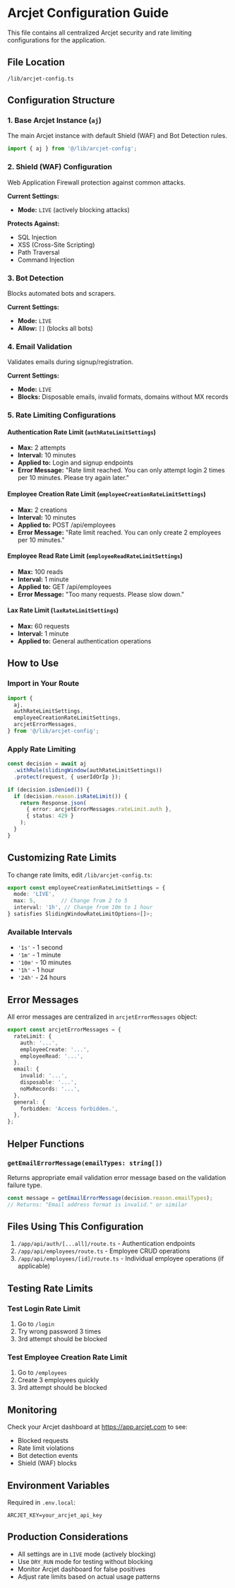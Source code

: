# Arcjet Configuration Guide

This file contains all centralized Arcjet security and rate limiting configurations for the application.

## File Location
`/lib/arcjet-config.ts`

## Configuration Structure

### 1. Base Arcjet Instance (`aj`)
The main Arcjet instance with default Shield (WAF) and Bot Detection rules.

```typescript
import { aj } from '@/lib/arcjet-config';
```

### 2. Shield (WAF) Configuration
Web Application Firewall protection against common attacks.

**Current Settings:**
- **Mode:** `LIVE` (actively blocking attacks)

**Protects Against:**
- SQL Injection
- XSS (Cross-Site Scripting)
- Path Traversal
- Command Injection

### 3. Bot Detection
Blocks automated bots and scrapers.

**Current Settings:**
- **Mode:** `LIVE`
- **Allow:** `[]` (blocks all bots)

### 4. Email Validation
Validates emails during signup/registration.

**Current Settings:**
- **Mode:** `LIVE`
- **Blocks:** Disposable emails, invalid formats, domains without MX records

### 5. Rate Limiting Configurations

#### Authentication Rate Limit (`authRateLimitSettings`)
- **Max:** 2 attempts
- **Interval:** 10 minutes
- **Applied to:** Login and signup endpoints
- **Error Message:** "Rate limit reached. You can only attempt login 2 times per 10 minutes. Please try again later."

#### Employee Creation Rate Limit (`employeeCreationRateLimitSettings`)
- **Max:** 2 creations
- **Interval:** 10 minutes
- **Applied to:** POST /api/employees
- **Error Message:** "Rate limit reached. You can only create 2 employees per 10 minutes."

#### Employee Read Rate Limit (`employeeReadRateLimitSettings`)
- **Max:** 100 reads
- **Interval:** 1 minute
- **Applied to:** GET /api/employees
- **Error Message:** "Too many requests. Please slow down."

#### Lax Rate Limit (`laxRateLimitSettings`)
- **Max:** 60 requests
- **Interval:** 1 minute
- **Applied to:** General authentication operations

## How to Use

### Import in Your Route

```typescript
import {
  aj,
  authRateLimitSettings,
  employeeCreationRateLimitSettings,
  arcjetErrorMessages,
} from '@/lib/arcjet-config';
```

### Apply Rate Limiting

```typescript
const decision = await aj
  .withRule(slidingWindow(authRateLimitSettings))
  .protect(request, { userIdOrIp });

if (decision.isDenied()) {
  if (decision.reason.isRateLimit()) {
    return Response.json(
      { error: arcjetErrorMessages.rateLimit.auth },
      { status: 429 }
    );
  }
}
```

## Customizing Rate Limits

To change rate limits, edit `/lib/arcjet-config.ts`:

```typescript
export const employeeCreationRateLimitSettings = {
  mode: 'LIVE',
  max: 5,        // Change from 2 to 5
  interval: '1h', // Change from 10m to 1 hour
} satisfies SlidingWindowRateLimitOptions<[]>;
```

### Available Intervals
- `'1s'` - 1 second
- `'1m'` - 1 minute
- `'10m'` - 10 minutes
- `'1h'` - 1 hour
- `'24h'` - 24 hours

## Error Messages

All error messages are centralized in `arcjetErrorMessages` object:

```typescript
export const arcjetErrorMessages = {
  rateLimit: {
    auth: '...',
    employeeCreate: '...',
    employeeRead: '...',
  },
  email: {
    invalid: '...',
    disposable: '...',
    noMxRecords: '...',
  },
  general: {
    forbidden: 'Access forbidden.',
  },
};
```

## Helper Functions

### `getEmailErrorMessage(emailTypes: string[])`
Returns appropriate email validation error message based on the validation failure type.

```typescript
const message = getEmailErrorMessage(decision.reason.emailTypes);
// Returns: "Email address format is invalid." or similar
```

## Files Using This Configuration

1. `/app/api/auth/[...all]/route.ts` - Authentication endpoints
2. `/app/api/employees/route.ts` - Employee CRUD operations
3. `/app/api/employees/[id]/route.ts` - Individual employee operations (if applicable)

## Testing Rate Limits

### Test Login Rate Limit
1. Go to `/login`
2. Try wrong password 3 times
3. 3rd attempt should be blocked

### Test Employee Creation Rate Limit
1. Go to `/employees`
2. Create 3 employees quickly
3. 3rd attempt should be blocked

## Monitoring

Check your Arcjet dashboard at https://app.arcjet.com to see:
- Blocked requests
- Rate limit violations
- Bot detection events
- Shield (WAF) blocks

## Environment Variables

Required in `.env.local`:
```
ARCJET_KEY=your_arcjet_api_key
```

## Production Considerations

- All settings are in `LIVE` mode (actively blocking)
- Use `DRY_RUN` mode for testing without blocking
- Monitor Arcjet dashboard for false positives
- Adjust rate limits based on actual usage patterns

